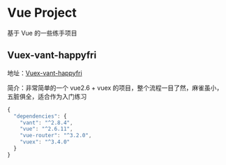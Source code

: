 # Vue Project

基于 Vue 的一些练手项目

## Vuex-vant-happyfri

地址：[Vuex-vant-happyfri](./examples/vuex-vant-happyfri)

简介：非常简单的一个 vue2.6 + vuex 的项目，整个流程一目了然，麻雀虽小，五脏俱全，适合作为入门练习

```js
{
  "dependencies": {
    "vant": "^2.8.4",
    "vue": "^2.6.11",
    "vue-router": "^3.2.0",
    "vuex": "^3.4.0"
  }
}
```

